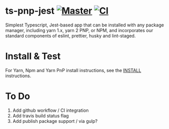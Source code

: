 # ts-pnp-jest [![Master](https://github.com/baselinejs/ts-pnp-jest/actions/workflows/master.yml/badge.svg)](https://github.com/baselinejs/ts-pnp-jest/actions/workflows/master.yml) [![CI](https://github.com/baselinejs/ts-pnp-jest/actions/workflows/ci.yml/badge.svg)](https://github.com/baselinejs/ts-pnp-jest/actions/workflows/ci.yml)

Simplest Typescript, Jest-based app that can be installed with any package manager, including yarn 1.x, yarn 2 PNP, or NPM, and incorporates our standard components of eslint, prettier, husky and lint-staged.

# Install & Test

For Yarn, Npm and Yarn PnP install instructions, see the [INSTALL](INSTALL.md) instructions.

# To Do

1. Add github workflow / CI integration
2. Add travis build status flag
3. Add publish package support / via gulp?

